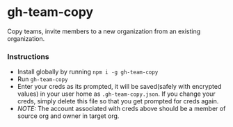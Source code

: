 # gh-team-copy
Copy teams, invite members to a new organization from an existing organization.

### Instructions
- Install globally by running `npm i -g gh-team-copy`
- Run `gh-team-copy`
- Enter your creds as its prompted, it will be saved(safely with encrypted values) in
  your user home as `.gh-team-copy.json`. If you change your creds, simply delete this file so that you
  get prompted for creds again.
- *NOTE:* The account associated with creds above should be a member of source org and owner in target org.
